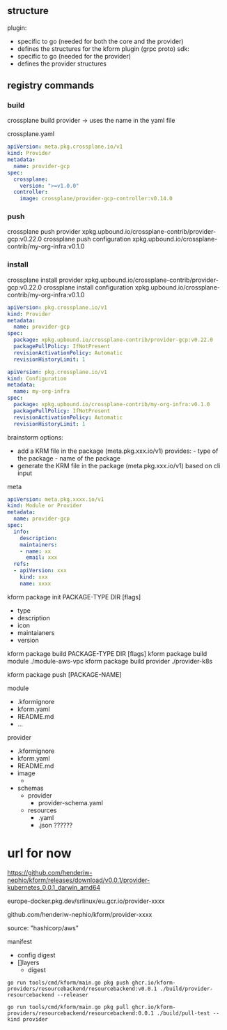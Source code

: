#

## structure

plugin:
- specific to go (needed for both the core and the provider)
- defines the structures for the kform plugin (grpc proto)
sdk:
- specific to go (needed for the provider)
- defines the provider structures


## registry commands

### build

crossplane build provider -> uses the name in the yaml file

crossplane.yaml

```yaml
apiVersion: meta.pkg.crossplane.io/v1
kind: Provider
metadata:
  name: provider-gcp
spec:
  crossplane:
    version: ">=v1.0.0"
  controller:
    image: crossplane/provider-gcp-controller:v0.14.0
```

### push

crossplane push provider xpkg.upbound.io/crossplane-contrib/provider-gcp:v0.22.0
crossplane push configuration xpkg.upbound.io/crossplane-contrib/my-org-infra:v0.1.0

### install

crossplane install provider xpkg.upbound.io/crossplane-contrib/provider-gcp:v0.22.0
crossplane install configuration xpkg.upbound.io/crossplane-contrib/my-org-infra:v0.1.0

```yaml
apiVersion: pkg.crossplane.io/v1
kind: Provider
metadata:
  name: provider-gcp
spec:
  package: xpkg.upbound.io/crossplane-contrib/provider-gcp:v0.22.0
  packagePullPolicy: IfNotPresent
  revisionActivationPolicy: Automatic
  revisionHistoryLimit: 1
```

```yaml
apiVersion: pkg.crossplane.io/v1
kind: Configuration
metadata:
  name: my-org-infra
spec:
  package: xpkg.upbound.io/crossplane-contrib/my-org-infra:v0.1.0
  packagePullPolicy: IfNotPresent
  revisionActivationPolicy: Automatic
  revisionHistoryLimit: 1
```


brainstorm options:
- add a KRM file in the package (meta.pkg.xxx.io/v1)
    provides:
        - type of the package
        - name of the package
- generate the KRM file in the package (meta.pkg.xxx.io/v1) based on cli input
    


meta 
```yaml
apiVersion: meta.pkg.xxxx.io/v1
kind: Module or Provider
metadata:
  name: provider-gcp
spec:
  info:
    description:
    maintainers:
    - name: xx
      email: xxx
  refs:
  - apiVersion: xxx
    kind: xxx
    name: xxxx
```

kform package init PACKAGE-TYPE DIR [flags]
- type
- description
- icon
- maintaianers
- version

kform package build PACKAGE-TYPE DIR [flags]
kform package build module ./module-aws-vpc
kform package build provider ./provider-k8s

kform package push [PACKAGE-NAME]


module
- .kformignore
- kform.yaml
- README.md
- ... <configmap>

provider
- .kformignore
- kform.yaml
- README.md
- image
    - <images>
- schemas
    - provider
        - provider-schema.yaml
    - resources
        - <crd>.yaml
        - <core>.json ??????


# url for now

https://github.com/henderiw-nephio/kform/releases/download/v0.0.1/provider-kubernetes_0.0.1_darwin_amd64

europe-docker.pkg.dev/srlinux/eu.gcr.io/provider-xxxx

github.com/henderiw-nephio/kform/provider-xxxx

source: 
"hashicorp/aws"


manifest
- config
    digest
- []layers
    - digest




```shell
go run tools/cmd/kform/main.go pkg push ghcr.io/kform-providers/resourcebackend/resourcebackend:v0.0.1 ./build/provider-resourcebackend --releaser

go run tools/cmd/kform/main.go pkg pull ghcr.io/kform-providers/resourcebackend/resourcebackend:0.0.1 ./build/pull-test --kind provider          
```